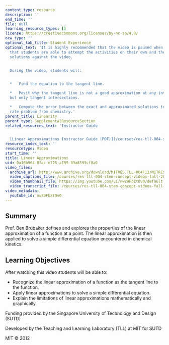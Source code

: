 ```yaml
---
content_type: resource
description: ''
end_time: ''
file: null
learning_resource_types: []
license: https://creativecommons.org/licenses/by-nc-sa/4.0/
ocw_type: ''
optional_tab_title: Student Experience
optional_text: 'It is highly recommended that the video is paused when prompted so
  that students are able to attempt the activities on their own and then check their
  solutions against the video.


  During the video, students will:


  *   Find the equation to the tangent line.

  *   Posit why the tangent line is not a good approximation at any intersection point,
  but only tangent intersections.

  *   Compute the error between the exact and approximated solutions to a reaction
  rate problem from chemistry.'
parent_title: Linearity
parent_type: SupplementalResourceSection
related_resources_text: 'Instructor Guide


  [Linear Approximations Instructor Guide (PDF)](/courses/res-tll-004-stem-concept-videos-fall-2013/resources/mitres_tll-004f13_linap_ig)'
resource_index_text: ''
resourcetype: Video
start_time: ''
title: Linear Approximations
uid: 0a16b964-0fac-e725-a189-89a8593cf0a0
video_files:
  archive_url: http://www.archive.org/download/MITRES.TLL-004F13/MITRES_TLL-004F13_linear_approximations_300k.mp4
  video_captions_file: /courses/res-tll-004-stem-concept-videos-fall-2013/e4c6c470600d5ee19116cfc0f16cfd61_nwZ9FbZtOv0.vtt
  video_thumbnail_file: https://img.youtube.com/vi/nwZ9FbZtOv0/default.jpg
  video_transcript_file: /courses/res-tll-004-stem-concept-videos-fall-2013/21b4dd321d090c6fdeb71cb73dbbb99c_nwZ9FbZtOv0.pdf
video_metadata:
  youtube_id: nwZ9FbZtOv0
---
```


Summary
-------

Prof. Ben Brubaker defines and explores the properties of the linear approximation of a function at a point. The linear approximation is then applied to solve a simple differential equation encountered in chemical kinetics.

Learning Objectives
-------------------

After watching this video students will be able to:

*   Recognize the linear approximation of a function as the tangent line to the function.
*   Apply linear approximations to solve a simple differential equation.
*   Explain the limitations of linear approximations mathematically and graphically.

Funding provided by the Singapore University of Technology and Design (SUTD)

Developed by the Teaching and Learning Laboratory (TLL) at MIT for SUTD

MIT © 2012

